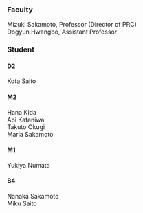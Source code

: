 ### **Faculty**
Mizuki Sakamoto, Professor (Director of PRC)\
Dogyun Hwangbo, Assistant Professor

### **Student**
#### D2
Kota Saito

#### M2
Hana Kida\
Aoi Kataniwa\
Takuto Okugi\
Maria Sakamoto

#### M1
Yukiya Numata

#### B4
Nanaka Sakamoto\
Miku Saito